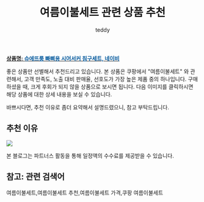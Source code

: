 ﻿---
layout: post
title:  "여름이불세트 관련 상품 추천"
author: teddy
categories: [ 가구/인테리어 ]
tags: [여름이불세트,여름이불세트 추천,여름이불세트 가격,쿠팡 여름이불세트]
image: https://static.coupangcdn.com/image/retail/images/2018/04/27/11/4/599eb522-b3ff-44cf-88ac-9616526c5efe.jpg 
description: "쿠팡에서 여름이불세트 관련 상품으로 가장 고객 선호도가 높은 제품 중 하나입니다."
---

<a href="https://link.coupang.com/re/AFFSDP?lptag=AF4928167&pageKey=83362140&itemId=264418201&vendorItemId=3661325239&traceid=V0-153-15c5c131d77b61d0"><b>상품명: <font color='#01579B'>슈에뜨룸 빠삐용 시어서커 침구세트, 네이비</font></b></a>

좋은 상품만 선별해서 추천드리고 있습니다.
본 상품은 쿠팡에서 "여름이불세트" 와 관련해서, 고객 만족도, 노출 대비 판매율, 선호도가 가장 높은 제품 중의 하나입니다.
구매하셨을 때, 크게 후회가 되지 않을 상품으로 보시면 됩니다. 
다음 이미지를 클릭하시면 해당 상품에 대한 상세 내용을 보실 수 있습니다.

바쁘시다면, 추천 이유로 좀더 요약해서 설명드렸으니, 참고 부탁드립니다.

## 추천 이유 

<a href="https://link.coupang.com/re/AFFSDP?lptag=AF4928167&pageKey=83362140&itemId=264418201&vendorItemId=3661325239&traceid=V0-153-15c5c131d77b61d0"><img src="https://thumbnail7.coupangcdn.com/thumbnails/remote/q89/image/product/content/vendorItem/2018/05/31/264418201/dec27bab-9ed2-4e71-ab0e-eac0a38792d9.jpg"></a> 

본 블로그는 파트너스 활동을 통해 일정액의 수수료를 제공받을 수 있습니다.

## 참고: 관련 검색어    
여름이불세트,여름이불세트 추천,여름이불세트 가격,쿠팡 여름이불세트